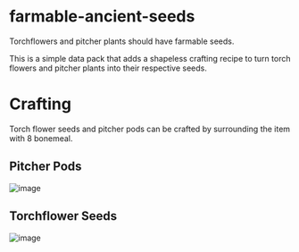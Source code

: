 # farmable-ancient-seeds
Torchflowers and pitcher plants should have farmable seeds. 

This is a simple data pack that adds a shapeless crafting recipe to turn torch flowers and pitcher plants into their respective seeds.


# Crafting
Torch flower seeds and pitcher pods can be crafted by surrounding the item with 8 bonemeal.

## Pitcher Pods
![image](https://github.com/tlstommy/farmable-ancient-seeds/assets/36305669/2b81affa-3b89-486a-b81f-d6ad09712a16)


## Torchflower Seeds
![image](https://github.com/tlstommy/farmable-ancient-seeds/assets/36305669/da7b90a3-947b-4f52-b66f-5d8311d6634b)


